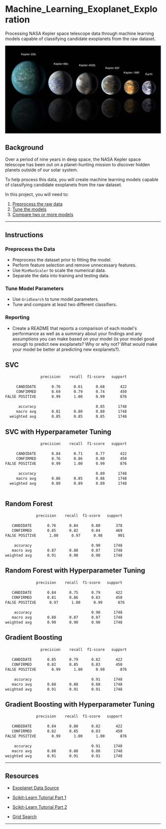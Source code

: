 # Machine_Learning_Exoplanet_Exploration
Processing NASA Kepler space telescope data through machine learning models capable of classifying candidate exoplanets from the raw dataset.

![exoplanets.jpg](Images/exoplanets.jpg)

## Background

Over a period of nine years in deep space, the NASA Kepler space telescope has been out on a planet-hunting mission to discover hidden planets outside of our solar system.

To help process this data, you will create machine learning models capable of classifying candidate exoplanets from the raw dataset.

In this project, you will need to:

1. [Preprocess the raw data](#Preprocessing)
2. [Tune the models](#Tune-Model-Parameters)
3. [Compare two or more models](#Evaluate-Model-Performance)

- - -

## Instructions

### Preprocess the Data

* Preprocess the dataset prior to fitting the model.
* Perform feature selection and remove unnecessary features.
* Use `MinMaxScaler` to scale the numerical data.
* Separate the data into training and testing data.

### Tune Model Parameters

* Use `GridSearch` to tune model parameters.
* Tune and compare at least two different classifiers.

### Reporting

* Create a README that reports a comparison of each model's performance as well as a summary about your findings and any assumptions you can make based on your model (is your model good enough to predict new exoplanets? Why or why not? What would make your model be better at predicting new exoplanets?).

## SVC
```
                precision    recall  f1-score   support

     CANDIDATE       0.76      0.61      0.68       422
     CONFIRMED       0.69      0.79      0.74       450
FALSE POSITIVE       0.99      1.00      0.99       876

      accuracy                           0.85      1748
     macro avg       0.81      0.80      0.80      1748
  weighted avg       0.85      0.85      0.85      1748

```
## SVC with Hyperparameter Tuning

```
                precision    recall  f1-score   support

     CANDIDATE       0.84      0.71      0.77       422
     CONFIRMED       0.76      0.86      0.80       450
FALSE POSITIVE       0.99      1.00      0.99       876

      accuracy                           0.89      1748
     macro avg       0.86      0.85      0.86      1748
  weighted avg       0.89      0.89      0.89      1748
  
  ```
  
  ## Random Forest
  
  ```
                precision    recall  f1-score   support

     CANDIDATE       0.76      0.84      0.80       378
     CONFIRMED       0.85      0.82      0.84       469
FALSE POSITIVE      1.00      0.97      0.98       901

      accuracy                           0.90      1748
     macro avg       0.87      0.88      0.87      1748
  weighted avg       0.91      0.90      0.90      1748
  
  ```
 ## Random Forest with Hyperparameter Tuning
  
  ```
                precision    recall  f1-score   support

     CANDIDATE       0.84      0.75      0.79       422
     CONFIRMED       0.81      0.86      0.83       450
FALSE POSITIVE      0.97      1.00      0.99       876

      accuracy                           0.90      1748
     macro avg       0.88      0.87      0.87      1748
  weighted avg       0.90      0.90      0.90      1748
  
  ```
  ## Gradient Boosting
  ```
                  precision    recall  f1-score   support

     CANDIDATE       0.85      0.79      0.82       422
     CONFIRMED       0.82      0.85      0.83       450
FALSE POSITIVE       0.99      1.00      0.99       876

      accuracy                           0.91      1748
     macro avg       0.88      0.88      0.88      1748
  weighted avg       0.91      0.91      0.91      1748
  ```
  ## Gradient Boosting with Hyperparameter Tuning
  
  ```
                precision    recall  f1-score   support

     CANDIDATE       0.84      0.80      0.82       422
     CONFIRMED       0.82      0.85      0.83       450
FALSE POSITIVE       0.99      1.00      1.00       876

      accuracy                           0.91      1748
     macro avg       0.88      0.88      0.88      1748
  weighted avg       0.91      0.91      0.91      1748
  ```
 
- - -

## Resources

* [Exoplanet Data Source](https://www.kaggle.com/nasa/kepler-exoplanet-search-results)

* [Scikit-Learn Tutorial Part 1](https://www.youtube.com/watch?v=4PXAztQtoTg)

* [Scikit-Learn Tutorial Part 2](https://www.youtube.com/watch?v=gK43gtGh49o&t=5858s)

* [Grid Search](https://scikit-learn.org/stable/modules/grid_search.html)

- - -
